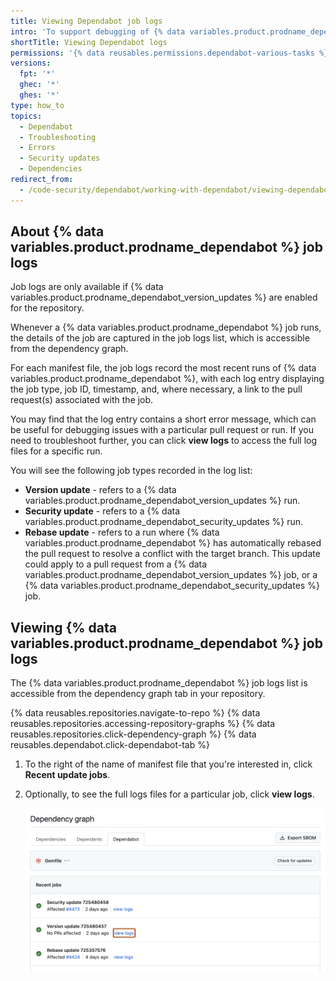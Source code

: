 ```yaml
---
title: Viewing Dependabot job logs
intro: 'To support debugging of {% data variables.product.prodname_dependabot %} pull requests, {% data variables.product.github %} provides logs of all {% data variables.product.prodname_dependabot %} jobs.'
shortTitle: Viewing Dependabot logs
permissions: '{% data reusables.permissions.dependabot-various-tasks %}'
versions:
  fpt: '*'
  ghec: '*'
  ghes: '*'
type: how_to
topics:
  - Dependabot
  - Troubleshooting
  - Errors
  - Security updates
  - Dependencies
redirect_from:
  - /code-security/dependabot/working-with-dependabot/viewing-dependabot-job-logs
---
```


## About {% data variables.product.prodname_dependabot %} job logs

Job logs are only available if {% data variables.product.prodname_dependabot_version_updates %} are enabled for the repository.

Whenever a {% data variables.product.prodname_dependabot %} job runs, the details of the job are captured in the job logs list, which is accessible from the dependency graph.

For each manifest file, the job logs record the most recent runs of {% data variables.product.prodname_dependabot %}, with each log entry displaying the job type, job ID, timestamp, and, where necessary, a link to the pull request(s) associated with the job.

You may find that the log entry contains a short error message, which can be useful for debugging issues with a particular pull request or run. If you need to troubleshoot further, you can click **view logs** to access the full log files for a specific run.

You will see the following job types recorded in the log list:
* **Version update** - refers to a {% data variables.product.prodname_dependabot_version_updates %} run.
* **Security update** - refers to a {% data variables.product.prodname_dependabot_security_updates %} run.
* **Rebase update** - refers to a run where {% data variables.product.prodname_dependabot %} has automatically rebased the pull request to resolve a conflict with the target branch. This update could apply to a pull request from a {% data variables.product.prodname_dependabot_version_updates %} job, or a {% data variables.product.prodname_dependabot_security_updates %} job.

## Viewing {% data variables.product.prodname_dependabot %} job logs

The {% data variables.product.prodname_dependabot %} job logs list is accessible from the dependency graph tab in your repository.

{% data reusables.repositories.navigate-to-repo %}
{% data reusables.repositories.accessing-repository-graphs %}
{% data reusables.repositories.click-dependency-graph %}
{% data reusables.dependabot.click-dependabot-tab %}
1. To the right of the name of manifest file that you're interested in, click **Recent update jobs**.
1. Optionally, to see the full logs files for a particular job, click **view logs**.

   ![Screenshot of a Dependabot job log entry for the Gemfile package manager. A button, called "View logs", is highlighted in a dark orange outline.](/assets/images/help/dependabot/dependabot-job-logs.png)
